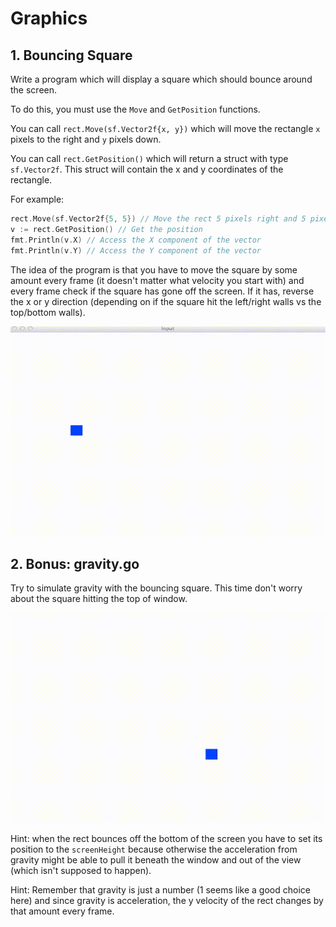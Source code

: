 # Graphics

## 1. Bouncing Square

Write a program which will display a square which should bounce around the screen.

To do this, you must use the `Move` and `GetPosition` functions.

You can call `rect.Move(sf.Vector2f{x, y})` which will move the rectangle
`x` pixels to the right and `y` pixels down.

You can call `rect.GetPosition()` which will return a struct with type `sf.Vector2f`.
This struct will contain the x and y coordinates of the rectangle.

For example:

```go
rect.Move(sf.Vector2f{5, 5}) // Move the rect 5 pixels right and 5 pixels down
v := rect.GetPosition() // Get the position
fmt.Println(v.X) // Access the X component of the vector
fmt.Println(v.Y) // Access the Y component of the vector
```

The idea of the program is that you have to move the square by some amount every
frame (it doesn't matter what velocity you start with) and every frame check
if the square has gone off the screen. If it has, reverse the x or y direction
(depending on if the square hit the left/right walls vs the top/bottom walls).

![bounce](./gifs/bounce.gif)

## 2. Bonus: gravity.go

Try to simulate gravity with the bouncing square. This time don't worry about
the square hitting the top of window.

![gravity](./gifs/gravity.gif)

Hint: when the rect bounces off the bottom of the screen you have to set
its position to the `screenHeight` because otherwise the acceleration from
gravity might be able to pull it beneath the window and out of the view (which 
isn't supposed to happen).

Hint: Remember that gravity is just a number (1 seems like a good choice here)
and since gravity is acceleration, the y velocity of the rect changes by that
amount every frame.
